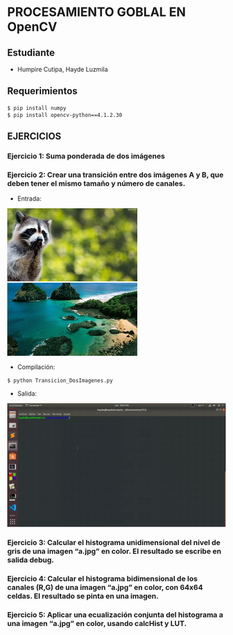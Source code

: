 # PROCESAMIENTO GOBLAL EN OpenCV
## Estudiante
- Humpire Cutipa, Hayde Luzmila

## Requerimientos
```terminal
$ pip install numpy
$ pip install opencv-python==4.1.2.30
```
## EJERCICIOS

### Ejercicio 1: Suma ponderada de dos imágenes

### Ejercicio 2: Crear una transición entre dos imágenes A y B, que deben tener el mismo tamaño y número de canales.

- Entrada:

![](imagen1.jpg)
![](imagen2.jpg)

- Compilación:

```terminal
$ python Transicion_DosImagenes.py 
```

- Salida:

![](ejercicio5.gif)


### Ejercicio 3: Calcular el histograma unidimensional del nivel de gris de una imagen “a.jpg” en color. El resultado se escribe en salida debug.

### Ejercicio 4: Calcular el histograma bidimensional de los canales (R,G) de una imagen “a.jpg” en color, con 64x64 celdas. El resultado se pinta en una imagen.

### Ejercicio 5: Aplicar una ecualización conjunta del histograma a una imagen “a.jpg” en color, usando calcHist y LUT.
